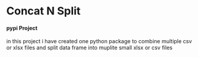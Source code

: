 # Concat N Split
#### pypi Project
in this project i have created one python package to combine multiple csv or xlsx files and split data frame into muplite small xlsx or csv files 